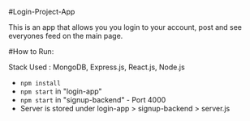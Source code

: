 #Login-Project-App

This is an app that allows you you login to your account, post and see everyones feed on the main page.

#How to Run:

Stack Used : MongoDB, Express.js, React.js, Node.js

- `npm install`
- `npm start` in "login-app"
- `npm start` in "signup-backend" - Port 4000
- Server is stored under login-app > signup-backend > server.js
